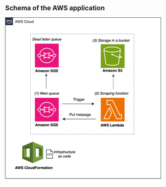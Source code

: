 ## Schema of the AWS application
<img src="https://github.com/AlexisLenoir/genealogy-scraping/blob/main/doc/schema_aws_app.png" width="700">
